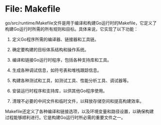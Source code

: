 # File: Makefile

go/src/runtime/Makefile文件是用于编译和构建Go运行时的Makefile，它定义了构建Go运行时所需的所有规则和目标。具体来说，它实现了以下功能：

1. 定义Go程序所需的编译器、链接器和工具链。

2. 确定要构建的目标体系结构和操作系统。

3. 编译和链接Go运行时程序，包括各种支持库和工具。

4. 生成各种调试信息，如符号表和堆栈跟踪信息。

5. 构建各种测试和工具，如测试工具、性能分析工具、调试器等。

6. 安装运行时程序和支持库，以供其他Go程序使用。

7. 清理不必要的中间文件和临时文件，以释放存储空间和提高构建效率。

Makefile还定义了各种编译和链接选项，以及环境变量和路径设置，以确保构建过程能够顺利进行。它是构建Go运行时所必需的重要文件之一。

